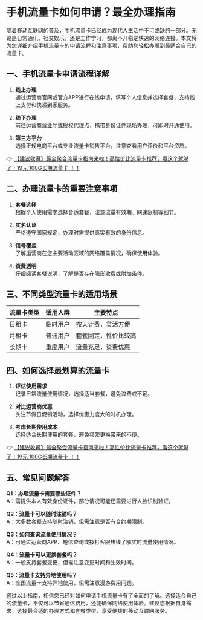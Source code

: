 # 手机流量卡如何申请？最全办理指南

随着移动互联网的普及，手机流量卡已经成为现代人生活中不可或缺的一部分。无论是日常通讯、社交娱乐，还是工作学习，都离不开稳定快速的网络连接。本文将为您详细介绍手机流量卡的申请流程和注意事项，帮助您轻松办理到最适合自己的流量卡。

## 一、手机流量卡申请流程详解

1. **线上办理**  
   通过运营商官网或官方APP进行在线申请，填写个人信息并选择套餐，支持线上支付和快递到家服务。

2. **线下办理**  
   前往运营商营业厅或授权代理点，携带身份证件现场办理，可即时开通使用。

3. **第三方平台**  
   选择正规电商平台或专业流量卡销售平台，注意查看用户评价和平台资质。

👉 [【建议收藏】最全聚合流量卡指南来啦！高性价比流量卡推荐，看这个就够了！19元 100G长期流量卡 ！！](https://bit.ly/Liuliangka)

## 二、办理流量卡的重要注意事项

1. **套餐选择**  
   根据个人使用需求选择合适套餐，注意流量有效期、网速限制等细节。

2. **实名认证**  
   严格遵守国家规定，办理时需提供真实有效的身份信息。

3. **信号覆盖**  
   了解运营商在您主要活动区域的网络覆盖情况，确保使用体验。

4. **资费透明**  
   仔细阅读套餐说明，了解是否存在隐形收费或附加条件。

## 三、不同类型流量卡的适用场景

| 流量卡类型 | 适用人群 | 主要特点 |
|-----------|--------|--------|
| 日租卡 | 临时用户 | 按天计费，灵活方便 |
| 月租卡 | 普通用户 | 套餐固定，性价比较高 |
| 长期卡 | 重度用户 | 流量充足，资费优惠 |

## 四、如何选择最划算的流量卡

1. **评估使用需求**  
   记录日常流量使用情况，选择适当套餐，避免浪费或不足。

2. **对比运营商优惠**  
   关注节假日促销活动，选择优惠力度大的时机办理。

3. **考虑长期使用成本**  
   选择适合长期使用的套餐，避免频繁更换带来的不便。

👉 [【建议收藏】最全聚合流量卡指南来啦！高性价比流量卡推荐，看这个就够了！19元 100G长期流量卡 ！！](https://bit.ly/Liuliangka)

## 五、常见问题解答

**Q1：办理流量卡需要哪些证件？**  
A：需提供本人有效身份证件，部分情况可能还需要进行人脸识别验证。

**Q2：流量卡可以随时注销吗？**  
A：大多数套餐支持随时注销，但需注意是否有合约期限制。

**Q3：如何查询流量使用情况？**  
A：可通过运营商APP、短信查询或拨打客服热线了解实时流量使用情况。

**Q4：流量卡可以更换套餐吗？**  
A：一般支持套餐变更，但需注意变更时间和生效时间。

**Q5：流量卡支持异地使用吗？**  
A：全国流量卡支持异地使用，但需注意漫游费用问题。

通过以上指南，相信您已经对如何申请手机流量卡有了全面的了解。选择适合自己的流量卡，不仅可以节省通信费用，还能确保网络使用体验。建议您根据自身需求，选择最合适的办理方式和套餐类型，享受便捷的移动互联网服务。
